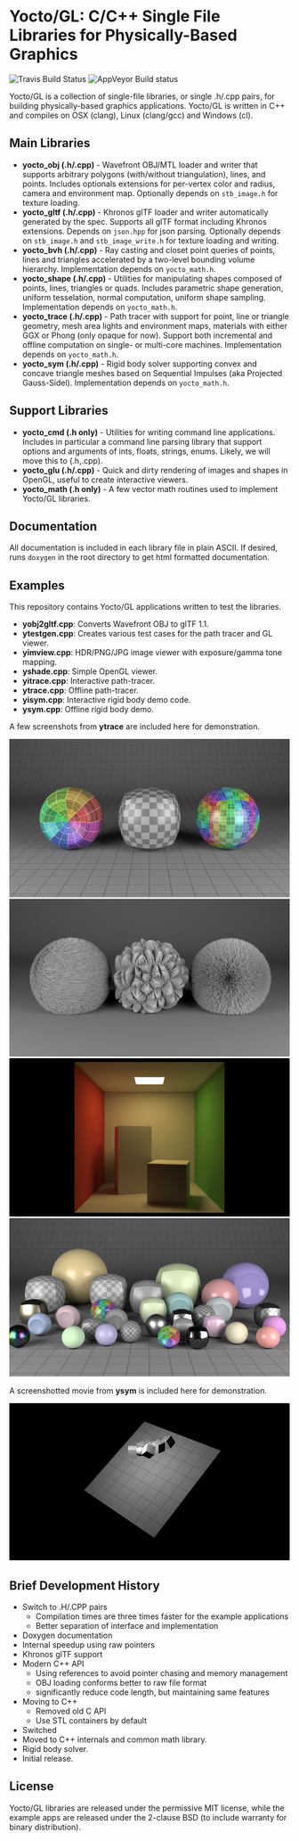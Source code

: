# Yocto/GL: C/C++ Single File Libraries for Physically-Based Graphics

![Travis Build Status](https://travis-ci.org/xelatihy/yocto-gl.svg?branch=master)
![AppVeyor Build status](https://ci.appveyor.com/api/projects/status/4ac90yy5q4a0a9fg?svg=true)

Yocto/GL is a collection of single-file libraries, or single .h/.cpp pairs,
for building physically-based graphics applications.
Yocto/GL is written in C++ and compiles on OSX (clang), Linux (clang/gcc)
and Windows (cl).

## Main Libraries

- **yocto_obj (.h/.cpp)** - Wavefront OBJ/MTL loader and writer that supports arbitrary polygons (with/without triangulation), lines, and points. Includes optionals extensions for per-vertex color and radius, camera and environment map. Optionally depends on `stb_image.h` for texture loading.
- **yocto_gltf (.h/.cpp)** - Khronos glTF loader and writer automatically generated by the spec. Supports all glTF format including Khronos extensions. Depends on `json.hpp` for json parsing. Optionally depends on `stb_image.h` and `stb_image_write.h` for texture loading and writing.
- **yocto_bvh (.h/.cpp)** - Ray casting and closet point queries of points, lines and triangles accelerated by a two-level bounding volume hierarchy. Implementation depends on `yocto_math.h`.
- **yocto_shape (.h/.cpp)** - Utilities for manipulating shapes composed of points, lines, triangles or quads. Includes parametric shape generation, uniform tesselation, normal computation, uniform shape sampling. Implementation depends on `yocto_math.h`.
- **yocto_trace (.h/.cpp)** - Path tracer with support for point, line or triangle geometry, mesh area lights and environment maps, materials with either GGX or Phong (only opaque for now). Support both incremental and offline computation on single- or multi-core machines. Implementation depends on `yocto_math.h`.
- **yocto_sym (.h/.cpp)** - Rigid body solver supporting convex and concave triangle meshes based on Sequential Impulses (aka Projected Gauss-Sidel). Implementation depends on `yocto_math.h`.

## Support Libraries

- **yocto_cmd (.h only)** - Utilities for writing command line applications. Includes in  particular a command line parsing library that support options and arguments of ints, floats, strings, enums. Likely, we will move this to (.h,.cpp).
- **yocto_glu (.h/.cpp)** - Quick and dirty rendering of images and shapes in OpenGL, useful to create interactive viewers.
- **yocto_math (.h only)** - A few vector math routines used to implement Yocto/GL libraries.

## Documentation

All documentation is included in each library file in plain ASCII. If desired, runs `doxygen` in the root directory to get html formatted documentation.

## Examples

This repository contains Yocto/GL applications written to test the libraries.

- **yobj2gltf.cpp**: Converts Wavefront OBJ to glTF 1.1.
- **ytestgen.cpp**: Creates various test cases for the path tracer and GL viewer.
- **yimview.cpp**: HDR/PNG/JPG image viewer with exposure/gamma tone mapping.
- **yshade.cpp**: Simple OpenGL viewer.
- **yitrace.cpp**: Interactive path-tracer.
- **ytrace.cpp**: Offline path-tracer.
- **yisym.cpp**: Interactive rigid body demo code.
- **ysym.cpp**: Offline rigid body demo.

A few screenshots from **ytrace** are included here for demonstration.

![](images/sh03.path.png)
![](images/ls02.direct.png)
![](images/cb01.path.png)
![](images/rs02.path.png)

A screenshotted movie from **ysym** is included here for demonstration.

![](images/rb02.ysym.gif)

## Brief Development History

- Switch to .H/.CPP pairs
    - Compilation times are three times faster for the example applications
    - Better separation of interface and implementation
- Doxygen documentation
- Internal speedup using raw pointers
- Khronos glTF support
- Modern C++ API
    - Using references to avoid pointer chasing and memory management
    - OBJ loading conforms better to raw file format
    - significantly reduce code length, but maintaining same features
- Moving to C++
    - Removed old C API
    - Use STL containers by default
- Switched
- Moved to C++ internals and common math library.
- Rigid body solver.
- Initial release.

## License

Yocto/GL libraries are released under the permissive MIT license, while the
example apps are released under the 2-clause BSD (to include warranty for binary distribution).
